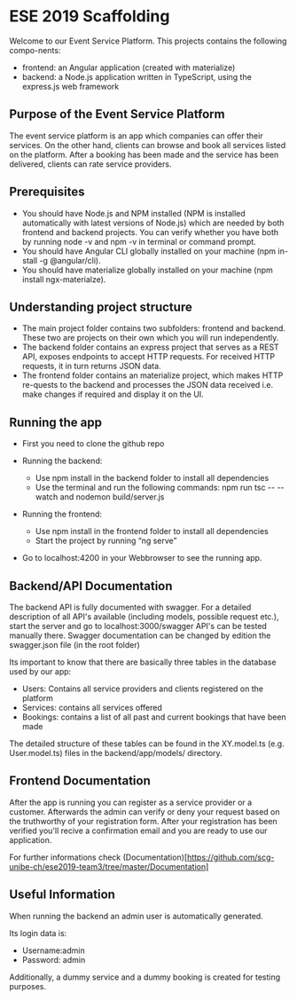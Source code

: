 # ESE 2019 Scaffolding
Welcome to our Event Service Platform. This projects contains the following compo-nents:
- frontend: an Angular application (created with materialize)
- backend: a Node.js application written in TypeScript, using the express.js web framework

## Purpose of the Event Service Platform
The event service platform is an app which companies can offer their services. On the other hand, clients can browse and book all services listed on the platform. After a booking has been made and the service has been delivered, clients can rate service providers.

## Prerequisites
- You should have Node.js and NPM installed (NPM is installed automatically with latest versions of Node.js) which are needed by both frontend and backend projects. You can verify whether you have both by running node -v and npm -v in terminal or command prompt.
- You should have Angular CLI globally installed on your machine (npm in-stall -g @angular/cli).
- You should have materialize globally installed on your machine (npm install ngx-materialze).


## Understanding project structure
- The main project folder contains two subfolders: frontend and backend. These two are projects on their own which you will run independently.
- The backend folder contains an express project that serves as a REST API, exposes endpoints to accept HTTP requests. For received HTTP requests, it in turn returns JSON data.
- The frontend folder contains an materialize project, which makes HTTP re-quests to the backend and processes the JSON data received i.e. make changes if required and display it on the UI.

## Running the app
- First you need to clone the github repo

- Running the backend:

   - Use npm install in the backend folder to install all dependencies
    - Use the terminal and run the following commands: npm run tsc -- --watch and nodemon build/server.js 
- Running the frontend: 
    - Use npm install in the frontend folder to install all dependencies
    - Start the project by running “ng serve”
- Go to localhost:4200 in your Webbrowser to see the running app.

## Backend/API Documentation
The backend API is fully documented with swagger. For a detailed description of all API's available (including models, possible request etc.), start the server and go to localhost:3000/swagger API's can be tested manually there.
Swagger documentation can be changed by edition the swagger.json file (in the root folder) 

Its important to know that there are basically three tables in the database used by our app:
- Users: Contains all service providers and clients registered on the platform
- Services: contains all services offered
- Bookings: contains a list of all past and current bookings that have been made

The detailed structure of these tables can be found in the XY.model.ts (e.g. User.model.ts) files in the backend/app/models/ directory.



## Frontend Documentation
After the app is running you can register as a service provider or a customer. Afterwards the admin can verify or deny your request based on the truthworthy of your registration form. After your registration has been verified you'll recive a confirmation email and you are ready to use our application. 

For further informations check (Documentation)[https://github.com/scg-unibe-ch/ese2019-team3/tree/master/Documentation]

## Useful Information
When running the backend an admin user is automatically generated. 

Its login data is: 
- Username:admin 
- Password: admin

Additionally, a dummy service and a dummy booking is created for testing purposes.
